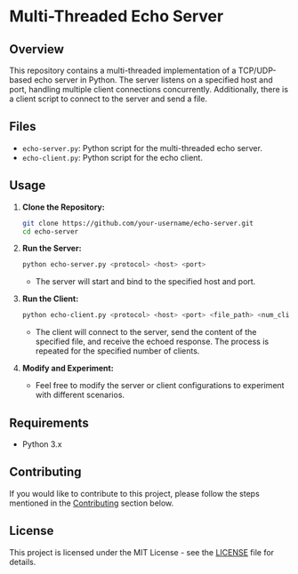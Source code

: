 # Multi-Threaded Echo Server

## Overview

This repository contains a multi-threaded implementation of a TCP/UDP-based echo server in Python. The server listens on a specified host and port, handling multiple client connections concurrently. Additionally, there is a client script to connect to the server and send a file.

## Files

- `echo-server.py`: Python script for the multi-threaded echo server.
- `echo-client.py`: Python script for the echo client.

## Usage

1. **Clone the Repository:**
   ```bash
   git clone https://github.com/your-username/echo-server.git
   cd echo-server
   ```

2. **Run the Server:**
   ```bash
   python echo-server.py <protocol> <host> <port>
   ```
   - The server will start and bind to the specified host and port.

3. **Run the Client:**
   ```bash
   python echo-client.py <protocol> <host> <port> <file_path> <num_clients>
   ```
   - The client will connect to the server, send the content of the specified file, and receive the echoed response. The process is repeated for the specified number of clients.

4. **Modify and Experiment:**
   - Feel free to modify the server or client configurations to experiment with different scenarios.

## Requirements

- Python 3.x

## Contributing

If you would like to contribute to this project, please follow the steps mentioned in the [Contributing](#contributing) section below.

## License

This project is licensed under the MIT License - see the [LICENSE](LICENSE) file for details.

